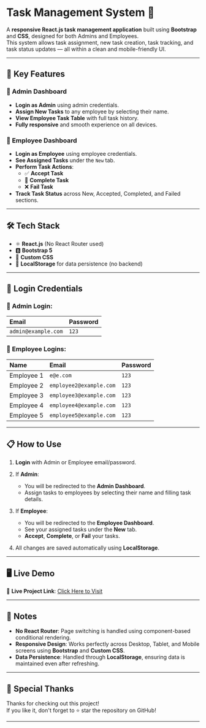 # Task Management System 🚀

A **responsive React.js task management application** built using **Bootstrap** and **CSS**, designed for both Admins and Employees.  
This system allows task assignment, new task creation, task tracking, and task status updates — all within a clean and mobile-friendly UI.

---

## 📱 Key Features

### 👑 Admin Dashboard
- **Login as Admin** using admin credentials.
- **Assign New Tasks** to any employee by selecting their name.
- **View Employee Task Table** with full task history.
- **Fully responsive** and smooth experience on all devices.

### 👥 Employee Dashboard
- **Login as Employee** using employee credentials.
- **See Assigned Tasks** under the `New` tab.
- **Perform Task Actions**:
  - ✅ **Accept Task**
  - 🏁 **Complete Task**
  - ❌ **Fail Task**
- **Track Task Status** across New, Accepted, Completed, and Failed sections.

---

## 🛠️ Tech Stack

- ⚛️ **React.js** (No React Router used)
- 🅱️ **Bootstrap 5**
- 🎨 **Custom CSS**
- 💾 **LocalStorage** for data persistence (no backend)

---

## 🔑 Login Credentials

### 👑 Admin Login:
| Email | Password |
|:-----|:---------|
| `admin@example.com` | `123` |

### 👥 Employee Logins:
| Name | Email | Password |
|:----|:------|:---------|
| Employee 1 | `e@e.com` | `123` |
| Employee 2 | `employee2@example.com` | `123` |
| Employee 3 | `employee3@example.com` | `123` |
| Employee 4 | `employee4@example.com` | `123` |
| Employee 5 | `employee5@example.com` | `123` |

---

## 📋 How to Use

1. **Login** with Admin or Employee email/password.
2. If **Admin**:
   - You will be redirected to the **Admin Dashboard**.
   - Assign tasks to employees by selecting their name and filling task details.
3. If **Employee**:
   - You will be redirected to the **Employee Dashboard**.
   - See your assigned tasks under the **New** tab.
   - **Accept**, **Complete**, or **Fail** your tasks.
   
4. All changes are saved automatically using **LocalStorage**.

---

## 🖥️ Live Demo

🚀 **Live Project Link**: [Click Here to Visit](https://task-management-system-seven-gamma.vercel.app/)


---

## 💬 Notes

- **No React Router**: Page switching is handled using component-based conditional rendering.
- **Responsive Design**: Works perfectly across Desktop, Tablet, and Mobile screens using **Bootstrap** and **Custom CSS**.
- **Data Persistence**: Handled through **LocalStorage**, ensuring data is maintained even after refreshing.

---

## 🙌 Special Thanks

Thanks for checking out this project!  
If you like it, don't forget to ⭐ star the repository on GitHub!

---
